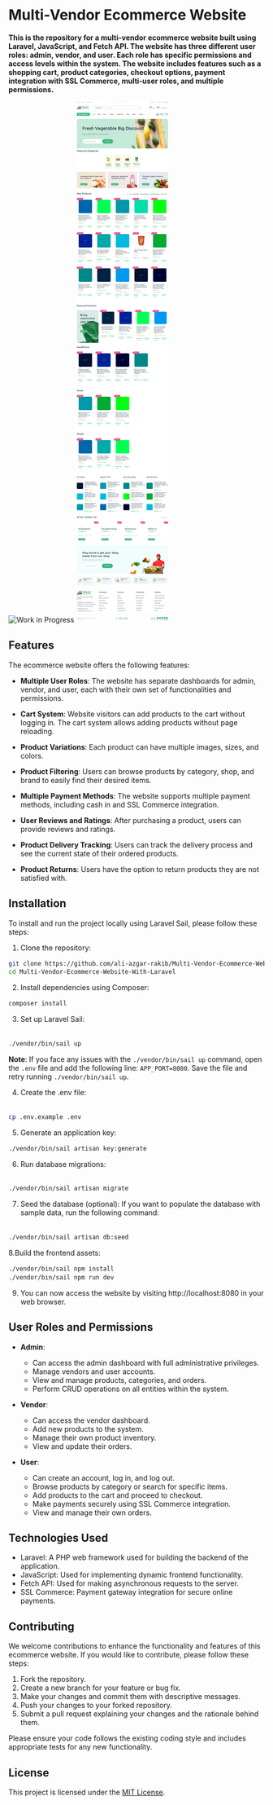 # Multi-Vendor Ecommerce Website


**This is the repository for a multi-vendor ecommerce website built using Laravel, JavaScript, and Fetch API. The website has three different user roles: admin, vendor, and user. Each role has specific permissions and access levels within the system. The website includes features such as a shopping cart, product categories, checkout options, payment integration with SSL Commerce, multi-user roles, and multiple permissions.**


![Work in Progress](https://img.shields.io/badge/Status-Work%20in%20Progress-orange)
![screenshots](https://raw.githubusercontent.com/ali-azgar-rakib/Multi-Vendor-Ecommerce-Website-With-Laravel/master/public/screenshots/home-page.png)
## Features

The ecommerce website offers the following features:

- **Multiple User Roles**: The website has separate dashboards for admin, vendor, and user, each with their own set of functionalities and permissions.

- **Cart System**: Website visitors can add products to the cart without logging in. The cart system allows adding products without page reloading.

- **Product Variations**: Each product can have multiple images, sizes, and colors.

- **Product Filtering**: Users can browse products by category, shop, and brand to easily find their desired items.

- **Multiple Payment Methods**: The website supports multiple payment methods, including cash in and SSL Commerce integration.

- **User Reviews and Ratings**: After purchasing a product, users can provide reviews and ratings.

- **Product Delivery Tracking**: Users can track the delivery process and see the current state of their ordered products.

- **Product Returns**: Users have the option to return products they are not satisfied with.




## Installation

To install and run the project locally using Laravel Sail, please follow these steps:

1. Clone the repository:

```bash
git clone https://github.com/ali-azgar-rakib/Multi-Vendor-Ecommerce-Website-With-Laravel.git
cd Multi-Vendor-Ecommerce-Website-With-Laravel
```

2. Install dependencies using Composer:

```bash
composer install

```
3. Set up Laravel Sail:
```bash

./vendor/bin/sail up

```
**Note**: If you face any issues with the `./vendor/bin/sail up` command, open the `.env` file and add the following line: `APP_PORT=8080`. Save the file and retry running `./vendor/bin/sail up`.

4. Create the .env file:

```bash

cp .env.example .env

```

5. Generate an application key:
```bash
./vendor/bin/sail artisan key:generate


```

6. Run database migrations:
```bash

./vendor/bin/sail artisan migrate

```

7. Seed the database (optional):
If you want to populate the database with sample data, run the following command:

```bash

./vendor/bin/sail artisan db:seed

```

8.Build the frontend assets:

```bash
./vendor/bin/sail npm install
./vendor/bin/sail npm run dev
```

9. You can now access the website by visiting http://localhost:8080 in your web browser.


## User Roles and Permissions

- **Admin**:
  - Can access the admin dashboard with full administrative privileges.
  - Manage vendors and user accounts.
  - View and manage products, categories, and orders.
  - Perform CRUD operations on all entities within the system.

- **Vendor**:
  - Can access the vendor dashboard.
  - Add new products to the system.
  - Manage their own product inventory.
  - View and update their orders.

- **User**:
  - Can create an account, log in, and log out.
  - Browse products by category or search for specific items.
  - Add products to the cart and proceed to checkout.
  - Make payments securely using SSL Commerce integration.
  - View and manage their own orders.

## Technologies Used

- Laravel: A PHP web framework used for building the backend of the application.
- JavaScript: Used for implementing dynamic frontend functionality.
- Fetch API: Used for making asynchronous requests to the server.
- SSL Commerce: Payment gateway integration for secure online payments.

## Contributing

We welcome contributions to enhance the functionality and features of this ecommerce website. If you would like to contribute, please follow these steps:

1. Fork the repository.
2. Create a new branch for your feature or bug fix.
3. Make your changes and commit them with descriptive messages.
4. Push your changes to your forked repository.
5. Submit a pull request explaining your changes and the rationale behind them.

Please ensure your code follows the existing coding style and includes appropriate tests for any new functionality.

## License

This project is licensed under the [MIT License](https://en.wikipedia.org/wiki/MIT_License).



